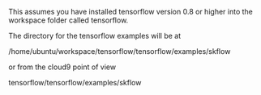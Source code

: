 

This assumes you have installed tensorflow version 0.8 or higher into the workspace folder called tensorflow.

The directory for the tensorflow examples will be at

/home/ubuntu/workspace/tensorflow/tensorflow/examples/skflow

or from the cloud9 point of view

tensorflow/tensorflow/examples/skflow



